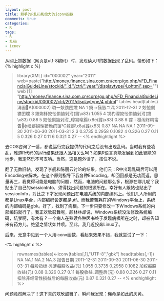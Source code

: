 ```yaml
---
layout: post
title: 棘手的R乱码和给力的iconv函数
comments: true
categories:
- R
tags:
- R
- 乱码
- icnov
---
```


从网上抓数据（网页是utf-8编码）时，发现读入R的数据出现了乱码。情形如下：
{% highlight c %}
> library(XML)
> id="000002"
> year="2011"
> web=paste("http://money.finance.sina.com.cn/corp/go.php/vFD_FinancialGuideLine/stockid/",id,"/ctrl/",year,"/displaytype/4.phtml",sep="")
> web
[1] "http://money.finance.sina.com.cn/corp/go.php/vFD_FinancialGuideLine/stockid/000002/ctrl/2011/displaytype/4.phtml"
> tables head(tables)
涓囩A(000002) 璐一姟镌囨爣 NA
1 鎶ュ憡镞ユ湡 2011-12-31
2 姣忚偂镌囨爣
3 鎽婅杽姣忚偂鏀剁泭(鍏\x83) 1.055
4 锷犳潈姣忚偂鏀剁泭(鍏\x83) 0.88
5 姣忚偂鏀剁泭_璋冩暣鍚\x8e(鍏\x83) 0.88
6 镓ｉ櫎闱炵粡甯告ф崯鐩婂悗镄勬疮镶℃敹鐩\x8a(鍏\x83) 0.87
NA NA NA
1 2011-09-30 2011-06-30 2011-03-31
2
3 0.3735 0.2958 0.1082
4 0.326 0.27 0.11
5 0.326 0.27 0.11
6 0.321 0.27 --
<% endhightlight %>

去COS咨询了一番，都说运行完我提供的代码之后没有出现乱码。当时我有些凌乱，难道R代码的运行结果还跟人品相关么呵？如果R语言真能发展到如此智能的地步，我定然乐不可支呐。当然，这是题外话了，按住不说。

翻了无数旧帖，发现了李舰和陈丽云讨论的结果，他们云：R中出现乱码后可以用Encoding来解决。在这个原则指导下我各种Encoding，却回回都是无功而返。思量再三，我觉得可能是电脑的问题，然而，电脑的问题那么多，根源在哪儿呢？我贴出了自己的sessionInfo，须得找出问题的根源所在。幸好有人跟帖也贴出了sessionInfo，对比之下才发现问题出在电脑系统的内部编码上。他们几人所用的都是Linux平台，内部编码设定都是utf。而我苦苦耗在的Windows平台上，系统的内部编码是gbk。好了，找到了病根。下一步只要修改一下Windows系统的内部编码就行了。我正欢欣鼓舞呢，颜林林却说，Windows系统没法修改系统编码，坑爹啊，有木有？一个病人在熟读各种医书终于发现病根所在之时，却被告知米有药方儿。绝望之情状如井喷。至此，我几近投奔Linux了。

后来，无意中见到一个人用iconv函数，看起来效果不错，我就尝试了一下：

<% highlight c %>
> rownames(tables)<-iconv(tables[,1],"UTF-8","gbk")
> head(tables[,-1])
NA NA.1 NA.2 NA.3
报告日期 2011-12-31 2011-09-30 2011-06-30 2011-03-31
每股指标 
摊薄每股收益(元) 1.055 0.3735 0.2958 0.1082
加权每股收益(元) 0.88 0.326 0.27 0.11
每股收益_调整后(元) 0.88 0.326 0.27 0.11
扣除非经常性损益后的每股收益(元) 0.87 0.321 0.27 --
<% endhighlight %>

问题竟然解决了！这下真的欢欣鼓舞了，瞬间我发现：绳命是如此的灰黄。
